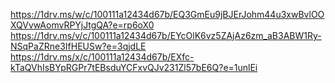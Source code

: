 https://1drv.ms/w/c/100111a12434d67b/EQ3GmEu9jBJErJohm44u3xwBvlOOXQVvwAomvRPYjJtgQA?e=rp6oX0
https://1drv.ms/v/c/100111a12434d67b/EYcOlK6vz5ZAjAz6zm_aB3ABW1Ry-NSqPaZRne3IfHEUSw?e=3qjdLE
https://1drv.ms/x/c/100111a12434d67b/EXfc-kTaQVhIsBYpRGPr7tEBsduYCFxvQJv231Zl57bE6Q?e=1unlEi
